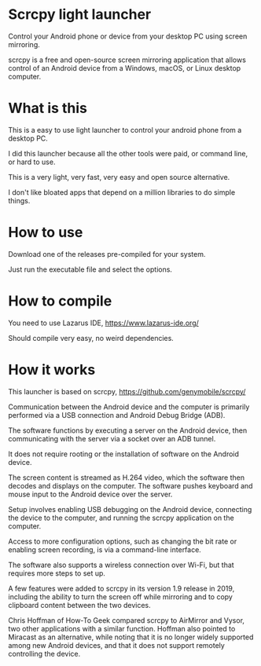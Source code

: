 # Scrcpy light launcher

Control your Android phone or device from your desktop PC using screen mirroring.

scrcpy is a free and open-source screen mirroring application that allows control of an Android device from a Windows, macOS, or Linux desktop computer.

# What is this

This is a easy to use light launcher to control your android phone from a desktop PC.

I did this launcher because all the other tools were paid, or command line, or hard to use.

This is a very light, very fast, very easy and open source alternative.

I don't like bloated apps that depend on a million libraries to do simple things.

# How to use

Download one of the releases pre-compiled for your system.

Just run the executable file and select the options.

# How to compile

You need to use Lazarus IDE, https://www.lazarus-ide.org/

Should compile very easy, no weird dependencies.

# How it works

This launcher is based on scrcpy, https://github.com/genymobile/scrcpy/

Communication between the Android device and the computer is primarily performed via a USB connection and Android Debug Bridge (ADB).

The software functions by executing a server on the Android device, then communicating with the server via a socket over an ADB tunnel.

It does not require rooting or the installation of software on the Android device.

The screen content is streamed as H.264 video, which the software then decodes and displays on the computer. The software pushes keyboard and mouse input to the Android device over the server.

Setup involves enabling USB debugging on the Android device, connecting the device to the computer, and running the scrcpy application on the computer.

Access to more configuration options, such as changing the bit rate or enabling screen recording, is via a command-line interface.

The software also supports a wireless connection over Wi-Fi, but that requires more steps to set up.

A few features were added to scrcpy in its version 1.9 release in 2019, including the ability to turn the screen off while mirroring and to copy clipboard content between the two devices.

Chris Hoffman of How-To Geek compared scrcpy to AirMirror and Vysor, two other applications with a similar function. Hoffman also pointed to Miracast as an alternative, while noting that it is no longer widely supported among new Android devices, and that it does not support remotely controlling the device.

